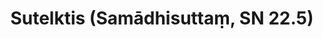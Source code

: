 ---
layout: page
title: 'Sutelktis (Samādhisuttaṃ, SN 22.5)'
category: susijusios suttos
index: Sutelktis
sortIndex: 22005
tags:
  - Sutelktis
suttacentral: sn22.5
---
